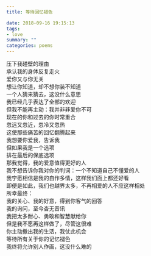 ```yaml
---
title: 等待回忆褪色

date: 2018-09-16 19:15:13
tags: 
- love
summary: ""
categories: poems
---
```

压下我碰壁的理由\
承认我的身体反复走火\
爱你又与你无关\
想让你知道，却不想你装不知道\
一个人猜来猜去，这没什么意思\
我已经几乎表达了全部的欢迎\
但我不能再主动：我并非非爱你不可\
现在的你和过去的你时常重合\
忽远又忽近，忽冷又忽热\
这使那些痛苦的回忆翻腾起来\
我想要你爱我，告诉我\
但如果我是一个选项\
排在最后的保底选项\
那我觉得，我的爱意值得更好的人\
我不想告诉你我对你的判词：一个不知道自己不懂爱的人\
我宁愿相信是我的自作多情，这样我们面上都还好看\
即便是如此，我们也越界太多，不再相爱的人不应这样相处\
所幸最终：\
我的关心、我的好意，得到你客气的回答\
我的询问，至今杳无音讯\
我把太多耐心、勇敢和智慧献给你\
但是我不愿再这样做了，尽管这很难\
你主动撤出我的生活，我仗此机会\
等待所有关于你的记忆褪色\
我终将允许别人作画，这没什么难的
